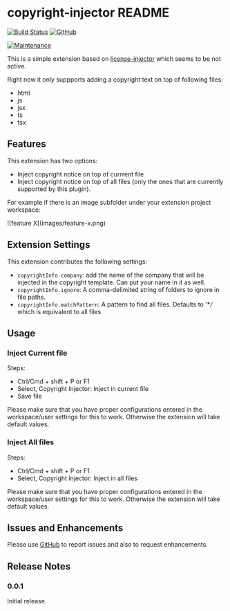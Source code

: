 # copyright-injector README

[![Build Status](https://travis-ci.org/Shobhit1/copyright_injector.svg?branch=master)](https://travis-ci.org/Shobhit1/copyright_injector)
[![GitHub](https://img.shields.io/github/license/mashape/apistatus.svg)](https://opensource.org/licenses/MIT)
<!-- [![Visual Studio Marketplace](https://img.shields.io/vscode-marketplace/v/shobhit1.copyright-injector.svg)](https://marketplace.visualstudio.com/items?itemName=shobhit1.copyright-injector) -->
<!-- [![Visual Studio Marketplace](https://img.shields.io/vscode-marketplace/d/shobhit1.copyright-injector.svg)](https://marketplace.visualstudio.com/items?itemName=shobhit1.copyright-injector) -->
[![Maintenance](https://img.shields.io/badge/Maintained%3F-yes-green.svg)](https://GitHub.com/Naereen/StrapDown.js/graphs/commit-activity)

This is a simple extension based on [license-injector](https://github.com/martellaj/license-injector) which seems to be not active.

Right now it only suppports adding a copyright text on top of following files:

- html
- js
- jsx
- ts
- tsx

## Features

This extension has two options:

- Inject copyright notice on top of currrent file
- Inject copyright notice on top of all files (only the ones that are currently supported by this plugin).

For example if there is an image subfolder under your extension project workspace:

\!\[feature X\]\(images/feature-x.png\)

<!-- > Tip: Many popular extensions utilize animations. This is an excellent way to show off your extension! We recommend short, focused animations that are easy to follow. -->

## Extension Settings

This extension contributes the following settings:

- `copyrightInfo.company`: add the name of the company that will be injected in the copyright template. Can put your name in it as well.
- `copyrightInfo.ignore`: A comma-delimited string of folders to ignore in file paths.
- `copyrightInfo.matchPattern`: A pattern to find all files. Defaults to '\*_/_ which is equivalent to all files

## Usage

### Inject Current file

Steps:

- Ctrl/Cmd + shift + P or F1
- Select, Copyright Injector: Inject in current file
- Save file

Please make sure that you have proper configurations entered in the workspace/user settings for this to work. Otherwise the extension will take default values.

### Inject All files

Steps:

- Ctrl/Cmd + shift + P or F1
- Select, Copyright Injector: Inject in all files

Please make sure that you have proper configurations entered in the workspace/user settings for this to work. Otherwise the extension will take default values.

## Issues and Enhancements

Please use [GitHub](https://github.com/Shobhit1/copyright_injector) to report issues and also to request enhancements.

## Release Notes

### 0.0.1

Initial release.
